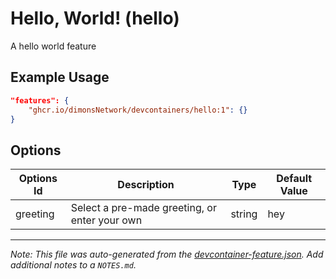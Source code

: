 
# Hello, World! (hello)

A hello world feature

## Example Usage

```json
"features": {
    "ghcr.io/dimonsNetwork/devcontainers/hello:1": {}
}
```

## Options

| Options Id | Description | Type | Default Value |
|-----|-----|-----|-----|
| greeting | Select a pre-made greeting, or enter your own | string | hey |



---

_Note: This file was auto-generated from the [devcontainer-feature.json](https://github.com/dimonsNetwork/devcontainers/blob/main/src/hello/devcontainer-feature.json).  Add additional notes to a `NOTES.md`._
